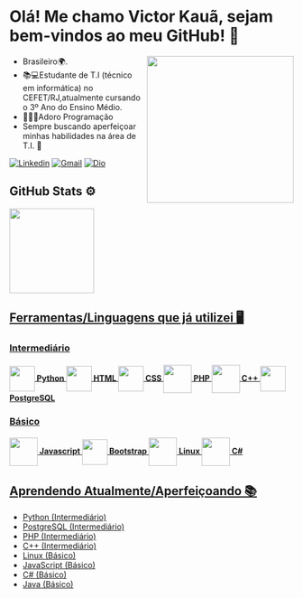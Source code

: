 # Olá! Me chamo **Victor Kauã**, sejam bem-vindos ao meu GitHub! 👋


<img src="https://media4.giphy.com/media/qgQUggAC3Pfv687qPC/giphy.gif" width="260" align="right">
<ul>
  <li> Brasileiro🌍.</li>
  <li> 📚💻Estudante de T.I (técnico em informática) no CEFET/RJ,atualmente cursando o 3º Ano do Ensino Médio. </li>
  <li> 👨🏻‍💻Adoro Programação </li>
  <li> Sempre buscando aperfeiçoar minhas habilidades na área de T.I. 🦾 </li>
</ul>

[![Linkedin](https://img.shields.io/badge/-LinkedIn-blue?style=flat&logo=Linkedin&logoColor=white)](https://www.linkedin.com/in/victor-kauã-martins-16877420a/) 
[![Gmail](https://img.shields.io/badge/-Gmail-c14438?style=flat&logo=Gmail&logoColor=white)](mailto:victorkauamartinsnun@gmail.com) 
[![Dio](https://img.shields.io/badge/-DigitalInnovationOne-grey?logo=https://hermes.digitalinnovation.one/assets/diome/logo.svg&logoColor=white&style=flat)](https://web.dio.me/users/victorkauamartinsnun?tab=achievements)

## GitHub Stats ⚙️
<div align="left">
  <a href="https://github.com/victor-kaua">
  <img height="150em" src="https://github-readme-stats.vercel.app/api/top-langs/?username=victor-kaua&layout=compact&langs_count=7&theme=radical"/>
</div>

## Ferramentas/Linguagens que já utilizei 🖥️
<div>
 
  ### Intermediário
  <h4>
  <img height=45 align="center" src="https://cdn.jsdelivr.net/gh/devicons/devicon/icons/python/python-original.svg" /> Python 
  <img height=45 align="center" src="https://cdn.jsdelivr.net/gh/devicons/devicon/icons/html5/html5-original.svg" /> HTML
  <img height=45 align="center" src="https://cdn.jsdelivr.net/gh/devicons/devicon/icons/css3/css3-original.svg" /> CSS
  <img height=50 align="center" src="https://cdn.jsdelivr.net/gh/devicons/devicon/icons/php/php-original.svg" /> PHP
  <img height=50 align="center" src="https://cdn.jsdelivr.net/gh/devicons/devicon/icons/cplusplus/cplusplus-original.svg" /> C++
  <img height=45 align="center" src="https://cdn.jsdelivr.net/gh/devicons/devicon/icons/postgresql/postgresql-original-wordmark.svg" /> PostgreSQL
  
  </h4>
  
  ### Básico
  <h4>
  <img height=50 align="center" src="https://cdn.jsdelivr.net/gh/devicons/devicon/icons/javascript/javascript-original.svg" /> Javascript
  <img height=45 align="center" src="https://cdn.jsdelivr.net/gh/devicons/devicon/icons/bootstrap/bootstrap-plain-wordmark.svg" /> Bootstrap
  <img height=50 align="center" src="https://cdn.jsdelivr.net/gh/devicons/devicon/icons/linux/linux-original.svg" /> Linux
  <img height=50 align="center" src="https://cdn.jsdelivr.net/gh/devicons/devicon/icons/csharp/csharp-original.svg" /> C#
  
  ### 
    
  </h4>
</div> 

## Aprendendo Atualmente/Aperfeiçoando 📚
<ul>
  <li> Python (Intermediário) </li>
  <li> PostgreSQL (Intermediário) </li>
  <li> PHP (Intermediário) </li>
  <li> C++ (Intermediário) </li>
  <li> Linux (Básico) </li>
  <li> JavaScript (Básico) </li>
  <li> C# (Básico) </li>
  <li> Java (Básico) </li>
</ul>

  
